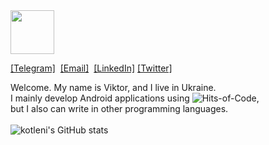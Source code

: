 <img width=70 src="https://raw.githubusercontent.com/yurijserrano/Github-Profile-Readme-Logos/042e36c55d4d757621dedc4f03108213fbb57ec4/ides/intellij.svg">

<a href="https://t.me/kotleni">[Telegram]</a>&nbsp;
<a href="mailto:yavarenikya@gmail.com">[Email]</a>&nbsp;
<a href="https://www.linkedin.com/in/victor-varenik-73324122a/">[LinkedIn]</a>
<a href="https://twitter.com/kotleni_">[Twitter]</a>

Welcome. My name is Viktor, and I live in Ukraine.<br>
I mainly develop Android applications using ![Hits-of-Code](https://img.shields.io/badge/kotlin-%230095D5.svg?style=flat-square&logo=kotlin&logoColor=white),<br> but I also can write in other programming languages. 
<br><br>
![kotleni's GitHub stats](https://github-readme-stats.vercel.app/api?username=kotleni&show_icons=true&theme=dracula)
